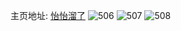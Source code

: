 主页地址: [怡怡溜了](https://weibo.com/u/5096502430) 
![506](https://wx4.sinaimg.cn/mw2000/005yUp66ly1gja6szwxg5j31sg1sgtrd.jpg) 
![507](https://wx4.sinaimg.cn/mw2000/005yUp66ly1gja6t4sd6zj32c02c0kjl.jpg) 
![508](https://wx4.sinaimg.cn/mw2000/005yUp66ly1gja6taxuakj30ku3wnqv5.jpg) 
